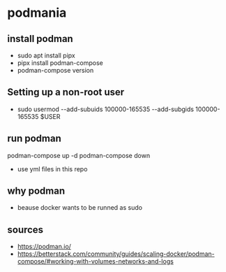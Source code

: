 # podmania

## install podman
* sudo apt install pipx
* pipx install podman-compose
* podman-compose version

## Setting up a non-root user
* sudo usermod --add-subuids 100000-165535 --add-subgids 100000-165535 $USER

## run podman
podman-compose up -d
podman-compose down

* use yml files in this repo

## why podman
* beause docker wants to be runned as sudo

## sources
* https://podman.io/
* https://betterstack.com/community/guides/scaling-docker/podman-compose/#working-with-volumes-networks-and-logs
